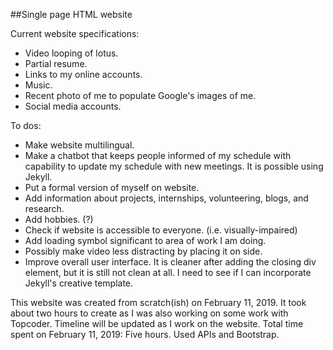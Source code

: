 ##Single page HTML website

Current website specifications:
* Video looping of lotus.
* Partial resume.
* Links to my online accounts.
* Music.
* Recent photo of me to populate Google's images of me.
* Social media accounts.

To dos:
* Make website multilingual.
* Make a chatbot that keeps people informed of my schedule with capability to update my schedule with new meetings.  It is possible using Jekyll.
* Put a formal version of myself on website.
* Add information about projects, internships, volunteering, blogs, and research.
* Add hobbies. (?)
* Check if website is accessible to everyone. (i.e. visually-impaired)
* Add loading symbol significant to area of work I am doing.
* Possibly make video less distracting by placing it on side.
* Improve overall user interface.  It is cleaner after adding the closing div element, but it is still not clean at all.  I need to see if I can incorporate Jekyll's creative template.

This website was created from scratch(ish) on February 11, 2019.  It took about two hours to create as I was also working on some work with Topcoder.  Timeline will be updated as I work on the website. Total time spent on February 11, 2019: Five hours.  Used APIs and Bootstrap.
